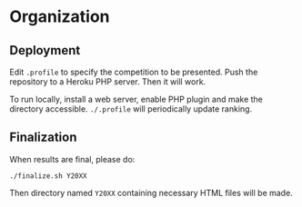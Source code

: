 # Organization

## Deployment
Edit `.profile` to specify the competition to be presented.
Push the repository to a Heroku PHP server. Then it will work.

To run locally, install a web server, enable PHP plugin and make the directory accessible.
`./.profile` will periodically update ranking.

## Finalization
When results are final, please do:
```
./finalize.sh Y20XX
```
Then directory named ``Y20XX`` containing necessary HTML files will be made.
